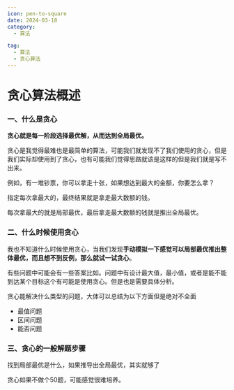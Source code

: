 ```yaml
---
icon: pen-to-square
date: 2024-03-18
category:
  - 算法

tag:
  - 算法
  - 贪心算法
---
```


# 贪心算法概述



### 一、什么是贪心

**贪心就是每一阶段选择最优解，从而达到全局最优。**

贪心是我觉得最难也是最简单的算法，可能我们就发现不了我们使用的贪心，但是我们实际却使用到了贪心，也有可能我们觉得思路就该是这样的但是我们就是写不出来。

例如，有一堆钞票，你可以拿走十张，如果想达到最大的金额，你要怎么拿？

指定每次拿最大的，最终结果就是拿走最大数额的钱。

每次拿最大的就是局部最优，最后拿走最大数额的钱就是推出全局最优。



### 二、什么时候使用贪心

我也不知道什么时候使用贪心，当我们发现**手动模拟一下感觉可以局部最优推出整体最优，而且想不到反例，那么就试一试贪心**。

有些问题中可能会有一些答案比如。问题中有设计最大值，最小值，或者是能不能到达某个目标这个有可能是使用贪心。但是也是需要具体分析。

贪心能解决什么类型的问题，大体可以总结为以下方面但是绝对不全面

- 最值问题
- 区间问题
- 能否问题



### 三、贪心的一般解题步骤

找到局部最优是什么，如果推导出全局最优，其实就够了

贪心如果不做个50题，可能感觉很难培养。

